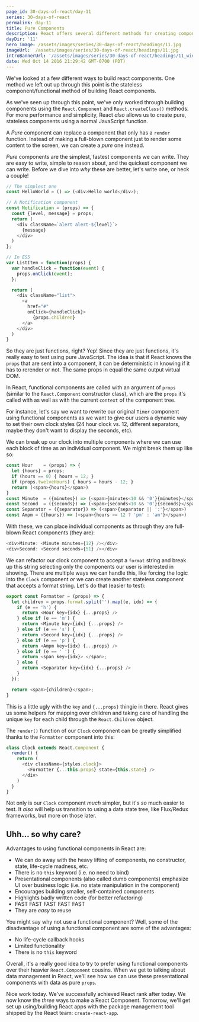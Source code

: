 ```yaml
---
page_id: 30-days-of-react/day-11
series: 30-days-of-react
permalink: day-11
title: Pure Components
description: React offers several different methods for creating components. Today we'll talk about the final method of creating components, the function stateless pure component.
dayDir: '11'
hero_image: /assets/images/series/30-days-of-react/headings/11.jpg
imageUrl:  /assets/images/series/30-days-of-react/headings/11.jpg
introBannerUrl: '/assets/images/series/30-days-of-react/headings/11_wide.jpg'
date: Wed Oct 14 2016 21:29:42 GMT-0700 (PDT)
---
```


We've looked at a few different ways to build react components. One method we left out up through this point is the stateless component/functional method of building React components. 

As we've seen up through this point, we've only worked through building components using the `React.Component` and `React.createClass()` methods. For more performance and simplicity, React _also_ allows us to create pure, stateless components using a normal JavaScript function.

A _Pure_ component can replace a component that only has a `render` function. Instead of making a full-blown component just to render some content to the screen, we can create a _pure_ one instead.

_Pure_ components are the simplest, fastest components we can write. They are easy to write, simple to reason about, and the quickest component we can write. Before we dive into _why_ these are better, let's write one, or heck a couple!

```javascript
// The simplest one
const HelloWorld = () => (<div>Hello world</div>);

// A Notification component
const Notification = (props) => {
  const {level, message} = props;
  return (
    <div className=`alert alert-${level}`>
      {message}
    </div>
  )
};

// In ES5
var ListItem = function(props) {
  var handleClick = function(event) {
    props.onClick(event);
  };

  return (
    <div className="list">
      <a
        href="#"
        onClick={handleClick}>
          {props.children}
      </a>
    </div>
  )
}
```

So they are just functions, right? Yep! Since they are just functions, it's really easy to test using pure JavaScript. The idea is that if React knows the `props` that are sent into a component, it can be deterministic in knowing if it has to rerender or not. The same props in equal the same output virtual DOM.

In React, functional components are called with an argument of `props` (similar to the `React.Component` constructor class), which are the `props` it's called with as well as with the current `context` of the component tree.

For instance, let's say we want to rewrite our original `Timer` component using functional components as we want to give our users a dynamic way to set their own clock styles (24 hour clock vs. 12, different separators, maybe they don't want to display the seconds, etc).

<div id="demo1"></div>

We can break up our clock into multiple components where we can use each block of time as an individual component. We might break them up like so:

```javascript
const Hour    = (props) => {
  let {hours} = props;
  if (hours == 0) { hours = 12; }
  if (props.twelveHours) { hours = hours - 12; }
  return (<span>{hours}</span>)
}
const Minute  = ({minutes}) => (<span>{minutes<10 && '0'}{minutes}</span>)
const Second  = ({seconds}) => (<span>{seconds<10 && '0'}{seconds}</span>)
const Separator = ({separator}) => (<span>{separator || ':'}</span>)
const Ampm = ({hours}) => (<span>{hours >= 12 ? 'pm' : 'am'}</span>)
```

With these, we can place individual components as through they are full-blown React components (they are):

```javascript
<div>Minute: <Minute minutes={12} /></div>
<div>Second: <Second seconds={51} /></div>
```

<div id="demo2"></div>

We can refactor our clock component to accept a `format` string and break up this string selecting only the components our user is interested in showing. There are multiple ways we can handle this, like forcing the logic into the `Clock` component _or_ we can create another stateless component that accepts a format string. Let's do that (easier to test):

```javascript
export const Formatter = (props) => {
  let children = props.format.split('').map((e, idx) => {
    if (e == 'h') {
      return <Hour key={idx} {...props} />
    } else if (e == 'm') {
      return <Minute key={idx} {...props} />
    } else if (e == 's') {
      return <Second key={idx} {...props} />
    } else if (e == 'p') {
      return <Ampm key={idx} {...props} />
    } else if (e == ' ') {
      return <span key={idx}> </span>;
    } else {
      return <Separator key={idx} {...props} />
    }
  });

  return <span>{children}</span>;
}
```

This is a little ugly with the `key` and `{...props}` thingie in there. React gives us some helpers for mapping over children and taking care of handling the unique `key` for each child through the `React.Children` object.

The `render()` function of our `Clock` component can be greatly simplified thanks to the `Formatter` component into this:

```javascript
class Clock extends React.Component {
  render() {
    return (
      <div className={styles.clock}>
        <Formatter {...this.props} state={this.state} />
      </div>
    )
  }
}
```

Not only is our `Clock` component _much_ simpler, but it's _so_ much easier to test. It _also_ will help us transition to using a data state tree, like Flux/Redux frameworks, but more on those later.

## Uhh... so why care?

Advantages to using functional components in React are:

* We can do away with the heavy lifting of components, no constructor, state, life-cycle madness, etc.
* There is no `this` keyword (i.e. no need to bind)
* Presentational components (also called dumb components) emphasize UI over business logic (i.e. no state manipulation in the component)
* Encourages building smaller, self-contained components
* Highlights badly written code (for better refactoring)
* FAST FAST FAST FAST FAST
* They are _easy_ to reuse

You might say why not use a functional component? Well, some of the disadvantage of using a functional component are some of the advantages:

* No life-cycle callback hooks
* Limited functionality
* There is no `this` keyword

Overall, it's a really good idea to try to prefer using functional components over their heavier `React.Component` cousins. When we get to talking about data management in React, we'll see how we can use these presentational components with data as pure `props`.

Nice work today. We've successfully achieved React rank after today. We now know the _three_ ways to make a React Component. Tomorrow, we'll get set up using/building React apps with the package management tool shipped by the React team: `create-react-app`.
